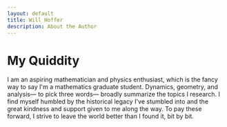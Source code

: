 ```yaml
---
layout: default
title: Will Hoffer
description: About the Author
---
```


# My Quiddity
I am an aspiring mathematician and physics enthusiast, which is the fancy way to say I'm a mathematics graduate student. Dynamics, geometry, and analysis— to pick three words— broadly summarize the topics I research. I find myself humbled by the historical legacy I've stumbled into and the great kindness and support given to me along the way. To pay these forward, I strive to leave the world better than I found it, bit by bit.
